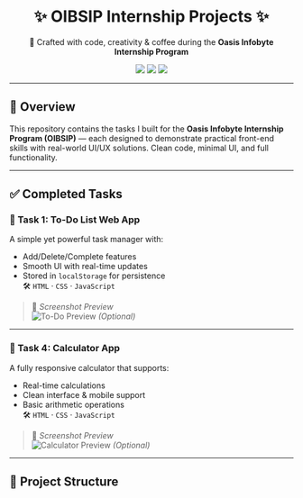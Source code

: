 <!-- Banner -->
<h1 align="center">✨ OIBSIP Internship Projects ✨</h1>
<p align="center">
  🚀 Crafted with code, creativity & coffee during the <strong>Oasis Infobyte Internship Program</strong>
</p>
<p align="center">
  <a href="https://github.com/Diljith-kp" target="_blank"><img src="https://img.shields.io/badge/Author-Diljith%20K%20P-blue?style=flat-square" /></a>
  <a href="https://diljith.in" target="_blank"><img src="https://img.shields.io/badge/Portfolio-diljith.in-success?style=flat-square" /></a>
  <a href="mailto:diljithkp2005@gmail.com"><img src="https://img.shields.io/badge/Contact-Mail-EA4335?style=flat-square&logo=gmail&logoColor=white" /></a>
</p>

---

## 🧠 Overview

This repository contains the tasks I built for the **Oasis Infobyte Internship Program (OIBSIP)** — each designed to demonstrate practical front-end skills with real-world UI/UX solutions. Clean code, minimal UI, and full functionality.

---

## ✅ Completed Tasks

### 📝 Task 1: To-Do List Web App
A simple yet powerful task manager with:
- Add/Delete/Complete features
- Smooth UI with real-time updates
- Stored in `localStorage` for persistence  
🛠️ `HTML` · `CSS` · `JavaScript`

> 📸 *Screenshot Preview*  
> ![To-Do Preview](assets/todo-preview.png) *(Optional)*

---

### 🧮 Task 4: Calculator App
A fully responsive calculator that supports:
- Real-time calculations
- Clean interface & mobile support
- Basic arithmetic operations  
🛠️ `HTML` · `CSS` · `JavaScript`

> 📸 *Screenshot Preview*  
> ![Calculator Preview](assets/calculator-preview.png) *(Optional)*

---

## 📁 Project Structure

